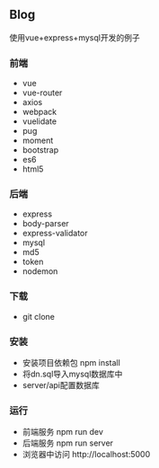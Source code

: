 ## Blog
使用vue+express+mysql开发的例子

### 前端
* vue
* vue-router
* axios
* webpack
* vuelidate
* pug
* moment
* bootstrap
* es6
* html5

### 后端
* express
* body-parser
* express-validator
* mysql
* md5
* token
* nodemon

### 下载
* git clone

### 安装
* 安装项目依赖包 npm install
* 将dn.sql导入mysql数据库中
* server/api配置数据库

### 运行
* 前端服务 npm run dev
* 后端服务 npm run server
* 浏览器中访问 http://localhost:5000
